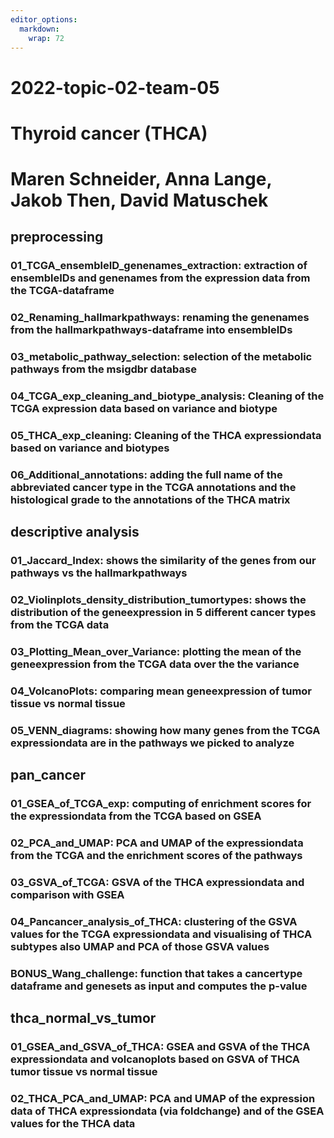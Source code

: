 ```yaml
---
editor_options: 
  markdown: 
    wrap: 72
---
```


# 2022-topic-02-team-05

# Thyroid cancer (THCA)

# Maren Schneider, Anna Lange, Jakob Then, David Matuschek

## preprocessing

### 01_TCGA_ensembleID_genenames_extraction: extraction of ensembleIDs and genenames from the expression data from the TCGA-dataframe

### 02_Renaming_hallmarkpathways: renaming the genenames from the hallmarkpathways-dataframe into ensembleIDs

### 03_metabolic_pathway_selection: selection of the metabolic pathways from the msigdbr database

### 04_TCGA_exp_cleaning_and_biotype_analysis: Cleaning of the TCGA expression data based on variance and biotype

### 05_THCA_exp_cleaning: Cleaning of the THCA expressiondata based on variance and biotypes

### 06_Additional_annotations: adding the full name of the abbreviated cancer type in the TCGA annotations and the histological grade to the annotations of the THCA matrix

## descriptive analysis

### 01_Jaccard_Index: shows the similarity of the genes from our pathways vs the hallmarkpathways

### 02_Violinplots_density_distribution_tumortypes: shows the distribution of the geneexpression in 5 different cancer types from the TCGA data

### 03_Plotting_Mean_over_Variance: plotting the mean of the geneexpression from the TCGA data over the the variance

### 04_VolcanoPlots: comparing mean geneexpression of tumor tissue vs normal tissue

### 05_VENN_diagrams: showing how many genes from the TCGA expressiondata are in the pathways we picked to analyze

## pan_cancer

### 01_GSEA_of_TCGA_exp: computing of enrichment scores for the expressiondata from the TCGA based on GSEA

### 02_PCA_and_UMAP: PCA and UMAP of the expressiondata from the TCGA and the enrichment scores of the pathways

### 03_GSVA_of_TCGA: GSVA of the THCA expressiondata and comparison with GSEA

### 04_Pancancer_analysis_of_THCA: clustering of the GSVA values for the TCGA expressiondata and visualising of THCA subtypes also UMAP and PCA of those GSVA values

### BONUS_Wang_challenge: function that takes a cancertype dataframe and genesets as input and computes the p-value

## thca_normal_vs_tumor

### 01_GSEA_and_GSVA_of_THCA: GSEA and GSVA of the THCA expressiondata and volcanoplots based on GSVA of THCA tumor tissue vs normal tissue

### 02_THCA_PCA_and_UMAP: PCA and UMAP of the expression data of THCA expressiondata (via foldchange) and of the GSEA values for the THCA data
